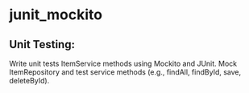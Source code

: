 # junit_mockito

## Unit Testing:
Write unit tests ItemService methods using Mockito and JUnit.
Mock ItemRepository and test service methods (e.g., findAll, findById, save, deleteById).
